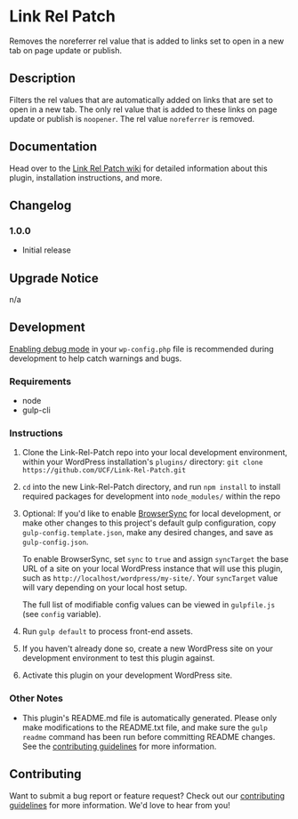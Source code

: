 # Link Rel Patch #

Removes the noreferrer rel value that is added to links set to open in a new tab on page update or publish.


## Description ##

Filters the rel values that are automatically added on links that are set to open in a new tab. The only rel value that is added to these links on page update or publish is `noopener`. The rel value `noreferrer` is removed.


## Documentation ##

Head over to the [Link Rel Patch wiki](https://github.com/UCF/Link-Rel-Patch/wiki) for detailed information about this plugin, installation instructions, and more.


## Changelog ##

### 1.0.0 ###
* Initial release


## Upgrade Notice ##

n/a


## Development ##

[Enabling debug mode](https://codex.wordpress.org/Debugging_in_WordPress) in your `wp-config.php` file is recommended during development to help catch warnings and bugs.

### Requirements ###
* node
* gulp-cli

### Instructions ###
1. Clone the Link-Rel-Patch repo into your local development environment, within your WordPress installation's `plugins/` directory: `git clone https://github.com/UCF/Link-Rel-Patch.git`
2. `cd` into the new Link-Rel-Patch directory, and run `npm install` to install required packages for development into `node_modules/` within the repo
3. Optional: If you'd like to enable [BrowserSync](https://browsersync.io) for local development, or make other changes to this project's default gulp configuration, copy `gulp-config.template.json`, make any desired changes, and save as `gulp-config.json`.

    To enable BrowserSync, set `sync` to `true` and assign `syncTarget` the base URL of a site on your local WordPress instance that will use this plugin, such as `http://localhost/wordpress/my-site/`.  Your `syncTarget` value will vary depending on your local host setup.

    The full list of modifiable config values can be viewed in `gulpfile.js` (see `config` variable).
4. Run `gulp default` to process front-end assets.
5. If you haven't already done so, create a new WordPress site on your development environment to test this plugin against.
6. Activate this plugin on your development WordPress site.

### Other Notes ###
* This plugin's README.md file is automatically generated. Please only make modifications to the README.txt file, and make sure the `gulp readme` command has been run before committing README changes. See the [contributing guidelines](https://github.com/UCF/Link-Rel-Patch/blob/master/CONTRIBUTING.md) for more information.


## Contributing ##

Want to submit a bug report or feature request? Check out our [contributing guidelines](https://github.com/UCF/Link-Rel-Patch/blob/master/CONTRIBUTING.md) for more information. We'd love to hear from you!
